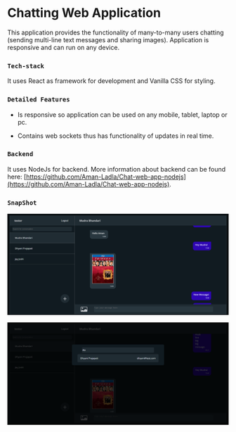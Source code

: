# Chatting Web Application

This application provides the functionality of many-to-many users chatting (sending multi-line text messages and sharing images). Application is responsive and can run on any device.

### `Tech-stack`

It uses React as framework for development and Vanilla CSS for styling.

### `Detailed Features`

* Is responsive so application can be used on any mobile, tablet, laptop or pc.

* Contains web sockets thus has functionality of updates in real time.

### `Backend`

It uses NodeJs for backend. More information about backend can be found here: [https://github.com/Aman-Ladla/Chat-web-app-nodejs](https://github.com/Aman-Ladla/Chat-web-app-nodejs).

### `SnapShot`

![SnapShot 1](https://github.com/Aman-Ladla/Chat-web-app-reactjs/blob/main/Chat1.png?raw=true)



![SnapShot 1](https://github.com/Aman-Ladla/Chat-web-app-reactjs/blob/main/Chat2.png?raw=true)
